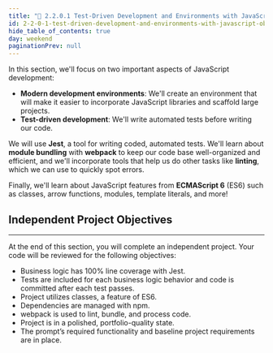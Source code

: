 ```yaml
---
title: "📓 2.2.0.1 Test-Driven Development and Environments with JavaScript Objectives"
id: 2-2-0-1-test-driven-development-and-environments-with-javascript-objectives
hide_table_of_contents: true
day: weekend
paginationPrev: null
---
```


In this section, we'll focus on two important aspects of JavaScript development:

* **Modern development environments**: We'll create an environment that will make it easier to incorporate JavaScript libraries and scaffold large projects.
* **Test-driven development**: We'll write automated tests before writing our code.

We will use **Jest**, a tool for writing coded, automated tests. We'll learn about **module bundling** with **webpack** to keep our code base well-organized and efficient, and we'll incorporate tools that help us do other tasks like **linting**, which we can use to quickly spot errors.

Finally, we'll learn about JavaScript features from **ECMAScript 6** (ES6) such as classes, arrow functions, modules, template literals, and more!

## Independent Project Objectives
---

At the end of this section, you will complete an independent project. Your code will be reviewed for the following objectives:

* Business logic has 100% line coverage with Jest.
* Tests are included for each business logic behavior and code is committed after each test passes.
* Project utilizes classes, a feature of ES6.
* Dependencies are managed with npm.
* webpack is used to lint, bundle, and process code.
* Project is in a polished, portfolio-quality state.
* The prompt’s required functionality and baseline project requirements are in place.
